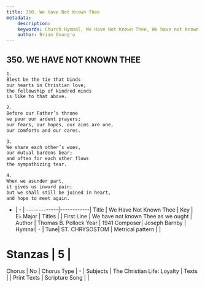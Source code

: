 ```yaml
---
title: 350. We Have Not Known Thee
metadata:
    description: 
    keywords: Church Hymnal, We Have Not Known Thee, We have not known Thee as we ought, 
    author: Brian Onang'o
---
```



## 350. WE HAVE NOT KNOWN THEE

```txt
1.
Blest be the tie that binds
our hearts in Christian love;
the fellowship of kindred minds
is like to that above.

2.
Before our Father’s throne
we pour our ardent prayers;
our fears, our hopes, our aims are one,
our comforts and our cares.

3.
We share each other’s woes,
our mutual burdens bear;
and often for each other flows
the sympathizing tear.

4.
When we asunder part,
it gives us inward pain;
but we shall still be joined in heart,
and hope to meet again.
```

- |   -  |
-------------|------------|
Title | We Have Not Known Thee |
Key | E♭ Major |
Titles |  |
First Line | We have not known Thee as we ought |
Author | Thomas B. Pollock
Year | 1941
Composer| Joseph Barnby |
Hymnal|  - |
Tune| ST. CHRYSOSTOM |
Metrical pattern | |
# Stanzas | 5 |
Chorus | No |
Chorus Type | - |
Subjects | The Christian Life: Loyalty |
Texts |  |
Print Texts | 
Scripture Song |  |
  
